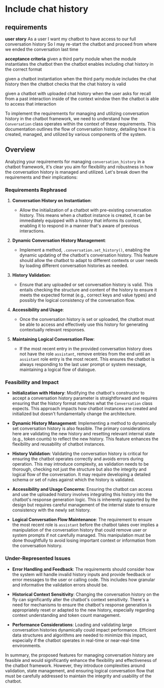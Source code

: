 # Include chat history

## requirements

**user story**
As a user
I want my chatbot to have access to our full conversation history
So I may re-start the chatbot and proceed from where we ended the conversation last time

**acceptance criteria**
given a third party module
when the module instantiates the chatbot
then the chatbot enables including chat history in the correct format

given a chatbot instantiation
when the third party module includes the chat history
then the chatbot checks that the chat history is valid

given a chatbot with uploaded chat history
when the user asks for recall from a past interaction inside of the context window
then the chatbot is able to access that interaction

To implement the requirements for managing and utilizing conversation history in the chatbot framework, we need to understand how the `Conversation` class operates within the context of these requirements. This documentation outlines the flow of conversation history, detailing how it is created, managed, and utilized by various components of the system.

## Overview

Analyzing your requirements for managing `conversation_history` in a chatbot framework, it's clear you aim for flexibility and robustness in how the conversation history is managed and utilized. Let's break down the requirements and their implications:

### Requirements Rephrased

1. **Conversation History on Instantiation**:
    - Allow the initialization of a chatbot with pre-existing conversation history. This means when a chatbot instance is created, it can be immediately equipped with a history that informs its context, enabling it to respond in a manner that's aware of previous interactions.

2. **Dynamic Conversation History Management**:
    - Implement a method, `.conversation.set_history()`, enabling the dynamic updating of the chatbot's conversation history. This feature should allow the chatbot to adapt to different contexts or user needs by loading different conversation histories as needed.

3. **History Validation**:
    - Ensure that any uploaded or set conversation history is valid. This entails checking the structure and content of the history to ensure it meets the expected format (e.g., correct keys and value types) and possibly the logical consistency of the conversation flow.

4. **Accessibility and Usage**:
    - Once the conversation history is set or uploaded, the chatbot must be able to access and effectively use this history for generating contextually relevant responses.

5. **Maintaining Logical Conversation Flow**:
    - If the most recent entry in the provided conversation history does not have the role `assistant`, remove entries from the end until an `assistant` role entry is the most recent. This ensures the chatbot is always responding to the last user prompt or system message, maintaining a logical flow of dialogue.

### Feasibility and Impact

- **Initialization with History**: Modifying the chatbot's constructor to accept a conversation history parameter is straightforward and requires ensuring that the history format matches what the `Conversation` class expects. This approach impacts how chatbot instances are created and initialized but doesn't fundamentally change the architecture.

- **Dynamic History Management**: Implementing a method to dynamically set conversation history is also feasible. The primary considerations here are validating the new history and resetting relevant internal state (e.g., token counts) to reflect the new history. This feature enhances the flexibility and reusability of chatbot instances.

- **History Validation**: Validating the conversation history is critical for ensuring the chatbot operates correctly and avoids errors during operation. This may introduce complexity, as validation needs to be thorough, checking not just the structure but also the integrity and logical flow of the conversation. It may require developing a detailed schema or set of rules against which the history is validated.

- **Accessibility and Usage Concerns**: Ensuring the chatbot can access and use the uploaded history involves integrating this history into the chatbot's response generation logic. This is inherently supported by the design but requires careful management of the internal state to ensure consistency with the newly set history.

- **Logical Conversation Flow Maintenance**: The requirement to ensure the most recent role is `assistant` before the chatbot takes over implies a manipulation of the conversation history that could remove user or system prompts if not carefully managed. This manipulation must be done thoughtfully to avoid losing important context or information from the conversation history.

### Under-Represented Issues

- **Error Handling and Feedback**: The requirements should consider how the system will handle invalid history inputs and provide feedback or error messages to the user or calling code. This includes how granular and informative the validation errors should be.
  
- **Historical Context Sensitivity**: Changing the conversation history on the fly can significantly alter the chatbot's context sensitivity. There's a need for mechanisms to ensure the chatbot's response generation is appropriately reset or adapted to the new history, especially regarding context understanding and token count management.

- **Performance Considerations**: Loading and validating large conversation histories dynamically could impact performance. Efficient data structures and algorithms are needed to minimize this impact, especially if the chatbot operates in real-time or near-real-time environments.

In summary, the proposed features for managing conversation history are feasible and would significantly enhance the flexibility and effectiveness of the chatbot framework. However, they introduce complexities around validation, state management, and ensuring logical conversation flow that must be carefully addressed to maintain the integrity and usability of the chatbot.